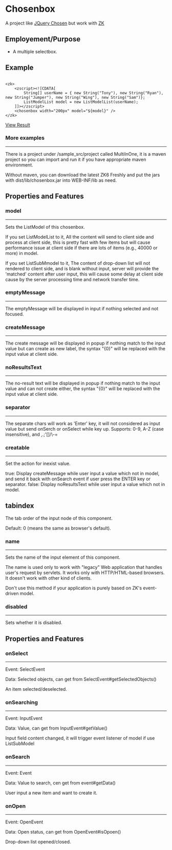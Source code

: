 Chosenbox
=========================================
A project like [JQuery Chosen](https://github.com/harvesthq/chosen/) but work with [ZK](http://www.zkoss.org/)

Employement/Purpose
------------------------------

- A multiple selectbox.

Example
------------------------------

<pre><code>
&lt;zk&gt;
	&lt;zscript&gt;&lt;![CDATA[
		String[] userName = { new String("Tony"), new String("Ryan"), new String("Jumper"), new String("Wing"), new String("Sam")};
		ListModelList model = new ListModelList(userName);
	]]&gt;&lt;/zscript&gt;
	&lt;chosenbox width="200px" model="${model}" /&gt;
&lt;/zk&gt;
</code></pre>

[View Result](https://github.com/benbai123/chosenbox/blob/master/sample_src/img/Chosenbox_ex_01.png)

### More examples
------------------------------
There is a project under /sample_src/project called MultiInOne, it is a maven project so you can import and run it if you have appropriate maven environment.

Without maven, you can download the latest ZK6 Freshly and put the jars with dist/lib/chosenbox.jar into WEB-INF/lib as need.


Properties and Features
------------------------------

### model
------------------------------
Sets the ListModel of this chosenbox.

If you set ListModelList to it,
All the content will send to client side and process at client side,
this is pretty fast with few items but will cause performance issue at client side if there are lots of items (e.g., 40000 or more) in model.

If you set ListSubMmodel to it,
The content of drop-down list will not rendered to client side, and is blank without input,
server will provide the 'matched' content after user input,
this will cause some delay at client side cause by the server processing time and network transfer time.

### emptyMessage
------------------------------
The emptyMessage will be displayed in input if nothing selected and not focused.

### createMessage
------------------------------
The create message will be displayed in popup if nothing match to the input value but can create as new label,
the syntax "{0}" will be replaced with the input value at client side.

### noResultsText
------------------------------
The no-result text will be displayed in popup if nothing match to the input value and can not create either,
the syntax "{0}" will be replaced with the input value at client side.

### separator
------------------------------
The separate chars will work as 'Enter' key,
it will not considered as input value but send onSerch or onSelect while key up.
Supports: 0-9, A-Z (case insensitive), and ,.;'[]/\\-=

### creatable
------------------------------
Set the action for inexist value.

true: Display createMessage while user input a value which not in model, and send it back with onSearch event if user press the ENTER key or separator.
false: Display noResultsText while user input a value which not in model.

tabindex
------------------------------
The tab order of the input node of this component.

Default: 0 (means the same as browser's default).

### name
------------------------------
Sets the name of the input element of this component.

The name is used only to work with "legacy" Web application that handles
user's request by servlets. It works only with HTTP/HTML-based browsers.
It doesn't work with other kind of clients.

Don't use this method if your application is purely based on ZK's
event-driven model.

### disabled
------------------------------
Sets whether it is disabled.

Properties and Features
------------------------------

### onSelect
------------------------------
Event: SelectEvent

Data: Selected objects, can get from SelectEvent#getSelectedObjects()

An item selected/deselected.

### onSearching
------------------------------
Event: InputEvent

Data: Value, can get from InputEvent#getValue()

Input field content changed, it will trigger event listener of model if use ListSubModel

### onSearch
------------------------------
Event: Event

Data: Value to search, cen get from event#getData()

User input a new item and want to create it.

### onOpen
------------------------------
Event: OpenEvent

Data: Open status, can get from OpenEvent#isOpoen()

Drop-down list opened/closed.
